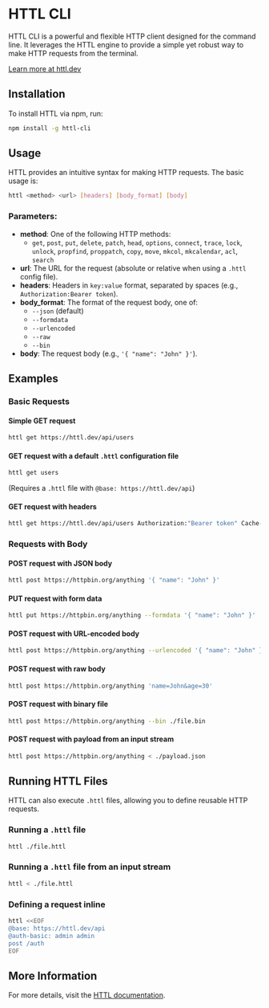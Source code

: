 # HTTL CLI

HTTL CLI is a powerful and flexible HTTP client designed for the command line. It leverages the HTTL engine to provide a simple yet robust way to make HTTP requests from the terminal.

[Learn more at httl.dev](https://httl.dev)

## Installation

To install HTTL via npm, run:

```sh
npm install -g httl-cli
```

## Usage

HTTL provides an intuitive syntax for making HTTP requests. The basic usage is:

```sh
httl <method> <url> [headers] [body_format] [body]
```

### Parameters:
- **method**: One of the following HTTP methods:
  - `get`, `post`, `put`, `delete`, `patch`, `head`, `options`, `connect`, `trace`, `lock`, `unlock`, `propfind`, `proppatch`, `copy`, `move`, `mkcol`, `mkcalendar`, `acl`, `search`
- **url**: The URL for the request (absolute or relative when using a `.httl` config file).
- **headers**: Headers in `key:value` format, separated by spaces (e.g., `Authorization:Bearer token`).
- **body_format**: The format of the request body, one of:
  - `--json` (default)
  - `--formdata`
  - `--urlencoded`
  - `--raw`
  - `--bin`
- **body**: The request body (e.g., `'{ "name": "John" }'`).

## Examples

### Basic Requests

#### Simple GET request
```sh
httl get https://httl.dev/api/users
```

#### GET request with a default `.httl` configuration file
```sh
httl get users
```
(Requires a `.httl` file with `@base: https://httl.dev/api`)

#### GET request with headers
```sh
httl get https://httl.dev/api/users Authorization:"Bearer token" Cache-Control:private
```

### Requests with Body

#### POST request with JSON body
```sh
httl post https://httpbin.org/anything '{ "name": "John" }'
```

#### PUT request with form data
```sh
httl put https://httpbin.org/anything --formdata '{ "name": "John" }'
```

#### POST request with URL-encoded body
```sh
httl post https://httpbin.org/anything --urlencoded '{ "name": "John" }'
```

#### POST request with raw body
```sh
httl post https://httpbin.org/anything 'name=John&age=30'
```

#### POST request with binary file
```sh
httl post https://httpbin.org/anything --bin ./file.bin
```

#### POST request with payload from an input stream
```sh
httl post https://httpbin.org/anything < ./payload.json
```

## Running HTTL Files

HTTL can also execute `.httl` files, allowing you to define reusable HTTP requests.

### Running a `.httl` file
```sh
httl ./file.httl
```

### Running a `.httl` file from an input stream
```sh
httl < ./file.httl
```

### Defining a request inline
```sh
httl <<EOF
@base: https://httl.dev/api
@auth-basic: admin admin
post /auth
EOF
```

## More Information
For more details, visit the [HTTL documentation](https://httl.dev/docs).

